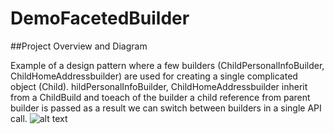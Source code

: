 # DemoFacetedBuilder

##Project Overview and Diagram

Example of a design pattern where a few builders (ChildPersonalInfoBuilder, ChildHomeAddressbuilder) are used for creating a single complicated object (Child). hildPersonalInfoBuilder, ChildHomeAddressbuilder inherit from a ChildBuild and toeach of the builder a child reference from parent builder is passed as a result we can switch between builders in a single API call. 
![alt text]()
